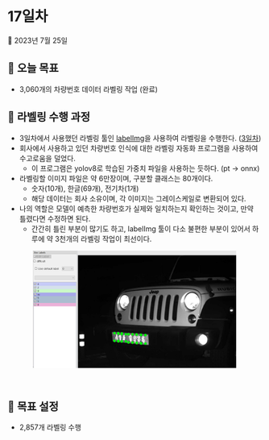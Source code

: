 # 17일차

📅 2023년 7월 25일

## **📌 오늘 목표**

- 3,060개의 차량번호 데이터 라벨링 작업 (완료)

## **📌 라벨링 수행 과정**

- 3일차에서 사용했던 라벨링 툴인 [labelImg](https://github.com/HumanSignal/labelImg)을 사용하여 라벨링을 수행한다. ([3일차](https://www.notion.so/3-93dc0efdc4644a9dbab3b624c895e229?pvs=21))
- 회사에서 사용하고 있던 차량번호 인식에 대한 라벨링 자동화 프로그램을 사용하여 수고로움을 덜었다.
    - 이 프로그램은 yolov8로 학습된 가중치 파일을 사용하는 듯하다. (pt → onnx)
- 라벨링할 이미지 파일은 약 6만장이며, 구분할 클래스는 80개이다.
    - 숫자(10개), 한글(69개), 전기차(1개)
    - 해당 데이터는 회사 소유이며, 각 이미지는 그레이스케일로 변환되어 있다.
- 나의 역할은 모델이 예측한 차량번호가 실제와 일치하는지 확인하는 것이고, 만약 틀렸다면 수정하면 된다.
    - 간간히 틀린 부분이 많기도 하고, labelImg 툴이 다소 불편한 부분이 있어서 하루에 약 3천개의 라벨링 작업이 최선이다.

<p align="center">
  <img src="./img/0725/0725_1.png" align="center" width="80%">
</p>

&nbsp;

## **📌 목표 설정**

- 2,857개 라벨링 수행